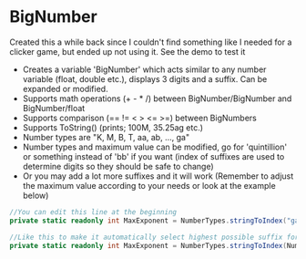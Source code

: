 # BigNumber
 Created this a while back since I couldn't find something like I needed for a clicker game, but ended up not using it. See the demo to test it
 
 - Creates a variable 'BigNumber' which acts similar to any number variable (float, double etc.), displays 3 digits and a suffix. Can be expanded or modified.
 - Supports math operations (+ - * /) between BigNumber/BigNumber and BigNumber/float
 - Supports comparison (== != < > <= >=) between BigNumbers
 - Supports ToString() (prints; 100M, 35.25ag etc.)
 - Number types are "K, M, B, T, aa, ab, ..., ga"
 - Number types and maximum value can be modified, go for 'quintillion' or something instead of 'bb' if you want (index of suffixes are used to determine digits so they should be safe to change)
 - Or you may add a lot more suffixes and it will work (Remember to adjust the maximum value according to your needs or look at the example below)

```csharp
//You can edit this line at the beginning
private static readonly int MaxExponent = NumberTypes.stringToIndex("ga");

//Like this to make it automatically select highest possible suffix for maximum value of number
private static readonly int MaxExponent = NumberTypes.stringToIndex(NumberTypes.types[NumberTypes.types.Length - 1]);
```
